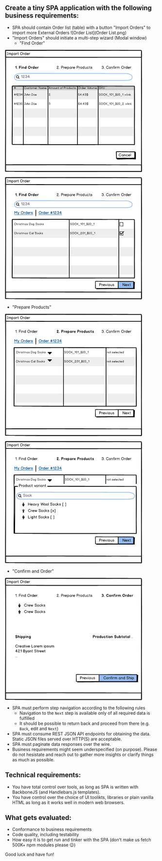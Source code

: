 ## Create a tiny SPA application with the following business requirements:

* SPA should contain Order list (table) with a button "Import Orders" to import more External Orders
![Order List](Order List.png)
* "Import Orders" should initiate a multi-step wizard (Modal window)
  * "Find Order"

![Find Order 1](Find_Order_1.png)

![alt text](Find_Order_2.png)

  * "Prepare Products"

![Prepare Products 1](Prepare_Products_1.png)

![Prepare Products 2](Prepare_Products_2.png)

  * "Confirm and Order"
  
![Confirm Order](Confirm_Order.png)

* SPA must perform step navigation according to the following rules
  * Navigation to the `Next` step is available only of all required data is fulfilled
  * It should be possible to return back and proceed from there (e.g. `Back`, edit and `Next`)
* SPA must consume REST JSON API endpoints for obtaining the data. 
  Static JSON files served over HTTP(S) are acceptable.  
* SPA must paginate data responses over the wire.
* Business requirements might seem underspecified (on purpose). Please do not hesistate and reach out to gather more insights or clarify things as much as possible.  

## Technical requirements:

* You have total control over tools, as long as SPA is written with BackboneJS (and Handlebars.js templates).
* You have control over the choice of UI toolikts, libraries or plain vanilla HTML as long as it works well in modern web browsers.

## What gets evaluated:

* Conformance to business requirements
* Code quality, including testability
* How easy it is to get run and tinker with the SPA (don't make us fetch 500K+ npm modules please 😉)

Good luck and have fun!

